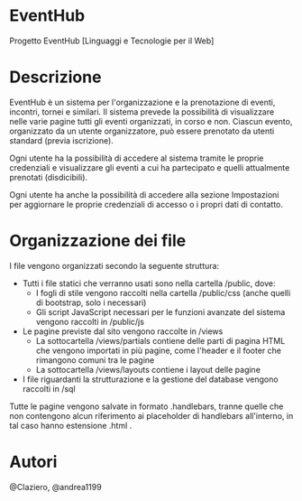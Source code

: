 # EventHub
Progetto EventHub [Linguaggi e Tecnologie per il Web]

# Descrizione
EventHub è un sistema per l'organizzazione e la prenotazione di eventi, incontri, tornei e similari.
Il sistema prevede la possibilità di visualizzare nelle varie pagine tutti gli eventi organizzati, in corso e non. Ciascun evento, organizzato da un utente organizzatore, può essere prenotato da utenti standard (previa iscrizione).

Ogni utente ha la possibilità di accedere al sistema tramite le proprie credenziali e visualizzare gli eventi a cui ha partecipato e quelli attualmente prenotati (disdicibili).

Ogni utente ha anche la possibilità di accedere alla sezione Impostazioni per aggiornare le proprie credenziali di accesso o i propri dati di contatto.

# Organizzazione dei file
I file vengono organizzati secondo la seguente struttura:
- Tutti i file statici che verranno usati sono nella cartella /public, dove:
  - I fogli di stile vengono raccolti nella cartella /public/css (anche quelli di bootstrap, solo i necessari)
  - Gli script JavaScript necessari per le funzioni avanzate del sistema vengono raccolti in /public/js
- Le pagine previste dal sito vengono raccolte in /views
  - La sottocartella /views/partials contiene delle parti di pagina HTML che vengono importati in più pagine, come l'header e il footer che rimangono comuni tra le pagine
  - La sottocartella /views/layouts contiene i layout delle pagine
- I file riguardanti la strutturazione e la gestione del database vengono raccolti in /sql

Tutte le pagine vengono salvate in formato .handlebars, tranne quelle che non contengono alcun riferimento ai placeholder di handlebars all'interno, in tal caso hanno estensione .html .

# Autori
@Claziero, @andrea1199
